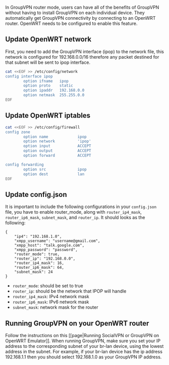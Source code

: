 In GroupVPN router mode, users can have all of the benefits of GroupVPN
without having to install GroupVPN on each individual device. They 
automatically get GroupVPN connectivity by connecting to an OpenWRT 
router. OpenWRT needs to be configured to enable this feature.

## Update OpenWRT network

First, you need to add the GroupVPN interface (ipop) to the network file,
this network is configured for 192.168.0.0/16 therefore any packet destined
for that subnet will be sent to ipop interface.

```bash
cat <<EOF >> /etc/config/network
config interface ipop
        option ifname   ipop
        option proto    static
        option ipaddr   192.168.0.0
        option netmask  255.255.0.0
EOF
```

## Update OpenWRT iptables

```bash
cat <<EOF >> /etc/config/firewall
config zone
        option name             ipop
        option network          'ipop'
        option input            ACCEPT
        option output           ACCEPT
        option forward          ACCEPT

config forwarding
        option src              ipop
        option dest             lan
EOF
```

## Update config.json
It is important to include the following configurations in your `config.json`
file, you have to enable router_mode, along with `router_ip4_mask`,
`router_ip6_mask`, `subnet_mask`, and `router_ip`. It should looks as the 
following:

```
{
    "ip4": "192.168.1.0",
    "xmpp_username": "username@gmail.com",
    "xmpp_host": "talk.google.com",
    "xmpp_password": "password",
    "router_mode": true,
    "router_ip": "192.168.0.0",
    "router_ip4_mask": 16,
    "router_ip6_mask": 64,
    "subnet_mask": 24
}
```

* `router_mode`: should be set to true
* `router_ip`: should be the network that IPOP will handle
* `router_ip4_mask`: IPv4 network mask
* `router_ip6_mask`: IPv6 network mask
* `subnet_mask`: network mask for the router

## Running GroupVPN on your OpenWRT router
Follow the instructions on this [[page|Running SocialVPN or GroupVPN on OpenWRT Emulator]].
When running GroupVPN, make sure you set your IP address to the corresponding
subnet of your br-lan device, using the lowest address in the subnet. For 
example, if your br-lan device has the ip address 192.168.1.1 then you should
select 192.168.1.0 as your GroupVPN IP address.
